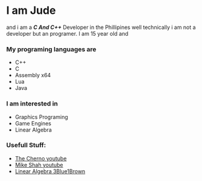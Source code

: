 # I am **Jude** <br>
and i am a ***C And C++*** Developer in the Phillipines well technically i am not a developer but an programer. I am 15 year old and
### My programing languages are
* C++
* C
* Assembly x64
* Lua
* Java
### I am interested in
* Graphics Programing
* Game Engines
* Linear Algebra
### Usefull Stuff:
* [The Cherno youtube](https://youtube.com/@TheCherno?si=GIqjm2IofscPV37F)
* [Mike Shah youtube](https://youtube.com/@MikeShah?si=jqeSdkTnkUNf5sZo)
* [Linear Algebra 3Blue1Brown](https://youtube.com/playlist?list=PLZHQObOWTQDPD3MizzM2xVFitgF8hE_ab&si=Jhb414EQdMtcrF2h)